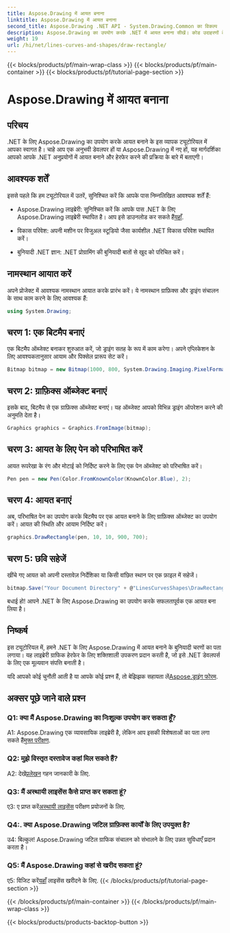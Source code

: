 ```yaml
---
title: Aspose.Drawing में आयत बनाना
linktitle: Aspose.Drawing में आयत बनाना
second_title: Aspose.Drawing .NET API - System.Drawing.Common का विकल्प
description: Aspose.Drawing का उपयोग करके .NET में आयत बनाना सीखें। कोड उदाहरणों के साथ चरण-दर-चरण मार्गदर्शिका।
weight: 19
url: /hi/net/lines-curves-and-shapes/draw-rectangle/
---
```


{{< blocks/products/pf/main-wrap-class >}}
{{< blocks/products/pf/main-container >}}
{{< blocks/products/pf/tutorial-page-section >}}

# Aspose.Drawing में आयत बनाना

## परिचय

.NET के लिए Aspose.Drawing का उपयोग करके आयत बनाने के इस व्यापक ट्यूटोरियल में आपका स्वागत है। चाहे आप एक अनुभवी डेवलपर हों या Aspose.Drawing में नए हों, यह मार्गदर्शिका आपको आपके .NET अनुप्रयोगों में आयत बनाने और हेरफेर करने की प्रक्रिया के बारे में बताएगी।

## आवश्यक शर्तें

इससे पहले कि हम ट्यूटोरियल में उतरें, सुनिश्चित करें कि आपके पास निम्नलिखित आवश्यक शर्तें हैं:

- Aspose.Drawing लाइब्रेरी: सुनिश्चित करें कि आपके पास .NET के लिए Aspose.Drawing लाइब्रेरी स्थापित है। आप इसे डाउनलोड कर सकते हैं[यहाँ](https://releases.aspose.com/drawing/net/).

- विकास परिवेश: अपनी मशीन पर विजुअल स्टूडियो जैसा कार्यशील .NET विकास परिवेश स्थापित करें।

- बुनियादी .NET ज्ञान: .NET प्रोग्रामिंग की बुनियादी बातों से खुद को परिचित करें।

## नामस्थान आयात करें

अपने प्रोजेक्ट में आवश्यक नामस्थान आयात करके प्रारंभ करें। ये नामस्थान ग्राफ़िक्स और ड्राइंग संचालन के साथ काम करने के लिए आवश्यक हैं:

```csharp
using System.Drawing;
```

## चरण 1: एक बिटमैप बनाएं

एक बिटमैप ऑब्जेक्ट बनाकर शुरुआत करें, जो ड्राइंग सतह के रूप में काम करेगा। अपने एप्लिकेशन के लिए आवश्यकतानुसार आयाम और पिक्सेल प्रारूप सेट करें।

```csharp
Bitmap bitmap = new Bitmap(1000, 800, System.Drawing.Imaging.PixelFormat.Format32bppPArgb);
```

## चरण 2: ग्राफ़िक्स ऑब्जेक्ट बनाएं

इसके बाद, बिटमैप से एक ग्राफ़िक्स ऑब्जेक्ट बनाएं। यह ऑब्जेक्ट आपको विभिन्न ड्राइंग ऑपरेशन करने की अनुमति देता है।

```csharp
Graphics graphics = Graphics.FromImage(bitmap);
```

## चरण 3: आयत के लिए पेन को परिभाषित करें

आयत रूपरेखा के रंग और मोटाई को निर्दिष्ट करने के लिए एक पेन ऑब्जेक्ट को परिभाषित करें।

```csharp
Pen pen = new Pen(Color.FromKnownColor(KnownColor.Blue), 2);
```

## चरण 4: आयत बनाएं

अब, परिभाषित पेन का उपयोग करके बिटमैप पर एक आयत बनाने के लिए ग्राफ़िक्स ऑब्जेक्ट का उपयोग करें। आयत की स्थिति और आयाम निर्दिष्ट करें।

```csharp
graphics.DrawRectangle(pen, 10, 10, 900, 700);
```

## चरण 5: छवि सहेजें

खींचे गए आयत को अपनी दस्तावेज़ निर्देशिका या किसी वांछित स्थान पर एक फ़ाइल में सहेजें।

```csharp
bitmap.Save("Your Document Directory" + @"LinesCurvesShapes\DrawRectangle_out.png");
```

बधाई हो! आपने .NET के लिए Aspose.Drawing का उपयोग करके सफलतापूर्वक एक आयत बना लिया है।

## निष्कर्ष

इस ट्यूटोरियल में, हमने .NET के लिए Aspose.Drawing में आयत बनाने के बुनियादी चरणों का पता लगाया। यह लाइब्रेरी ग्राफिक हेरफेर के लिए शक्तिशाली उपकरण प्रदान करती है, जो इसे .NET डेवलपर्स के लिए एक मूल्यवान संपत्ति बनाती है।

 यदि आपको कोई चुनौती आती है या आपके कोई प्रश्न हैं, तो बेझिझक सहायता लें[Aspose.ड्राइंग फोरम](https://forum.aspose.com/c/diagram/17).

## अक्सर पूछे जाने वाले प्रश्न

### Q1: क्या मैं Aspose.Drawing का निःशुल्क उपयोग कर सकता हूँ?

 A1: Aspose.Drawing एक व्यावसायिक लाइब्रेरी है, लेकिन आप इसकी विशेषताओं का पता लगा सकते हैं[मुफ्त परीक्षण](https://releases.aspose.com/).

### Q2: मुझे विस्तृत दस्तावेज कहां मिल सकते हैं?

 A2: देखें[प्रलेखन](https://reference.aspose.com/drawing/net/) गहन जानकारी के लिए.

### Q3: मैं अस्थायी लाइसेंस कैसे प्राप्त कर सकता हूं?

 ए3: ए प्राप्त करें[अस्थायी लाइसेंस](https://purchase.aspose.com/temporary-license/) परीक्षण प्रयोजनों के लिए.

### Q4:. क्या Aspose.Drawing जटिल ग्राफ़िक्स कार्यों के लिए उपयुक्त है?

उ4: बिल्कुल! Aspose.Drawing जटिल ग्राफिक संचालन को संभालने के लिए उन्नत सुविधाएँ प्रदान करता है।

### Q5: मैं Aspose.Drawing कहां से खरीद सकता हूं?

 ए5: विजिट करें[यहाँ](https://purchase.aspose.com/buy) लाइसेंस खरीदने के लिए.
{{< /blocks/products/pf/tutorial-page-section >}}

{{< /blocks/products/pf/main-container >}}
{{< /blocks/products/pf/main-wrap-class >}}

{{< blocks/products/products-backtop-button >}}
